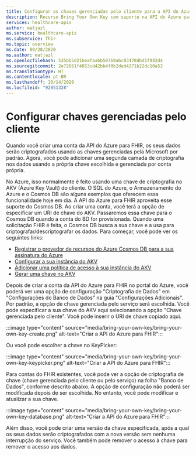 ```yaml
---
title: Configurar as chaves gerenciadas pelo cliente para a API do Azure para FHIR
description: Recurso Bring Your Own Key com suporte na API do Azure para FHIR por meio do Cosmos DB
services: healthcare-apis
author: matjazl
ms.service: healthcare-apis
ms.subservice: fhir
ms.topic: overview
ms.date: 09/28/2020
ms.author: matjazl
ms.openlocfilehash: 535bb5d21beafaabb50769a6c03478dbd1f942d4
ms.sourcegitcommit: 2e72661f4853cd42bb4f0b2ded4271b22dc10a52
ms.translationtype: HT
ms.contentlocale: pt-BR
ms.lasthandoff: 10/14/2020
ms.locfileid: "92051328"
---
```

# <a name="configure-customer-managed-keys"></a>Configurar chaves gerenciadas pelo cliente

Quando você criar uma conta da API do Azure para FHIR, os seus dados serão criptografados usando as chaves gerenciadas pela Microsoft por padrão. Agora, você pode adicionar uma segunda camada de criptografia nos dados usando a própria chave escolhida e gerenciada por conta própria.

No Azure, isso normalmente é feito usando uma chave de criptografia no AKV (Azure Key Vault) do cliente. O SQL do Azure, o Armazenamento do Azure e o Cosmos DB são alguns exemplos que oferecem essa funcionalidade hoje em dia. A API do Azure para FHIR aproveita esse suporte do Cosmos DB. Ao criar uma conta, você terá a opção de especificar um URI de chave do AKV. Passaremos essa chave para o Cosmos DB quando a conta do BD for provisionada. Quando uma solicitação FHIR é feita, o Cosmos DB busca a sua chave e a usa para criptografar/descriptografar os dados. Para começar, você pode ver os seguintes links:

- [Registrar o provedor de recursos do Azure Cosmos DB para a sua assinatura do Azure](https://docs.microsoft.com/azure/cosmos-db/how-to-setup-cmk#register-resource-provider) 
- [Configurar a sua instância do AKV](https://docs.microsoft.com/azure/cosmos-db/how-to-setup-cmk#configure-your-azure-key-vault-instance)
-  [Adicionar uma política de acesso à sua instância do AKV](https://docs.microsoft.com/azure/cosmos-db/how-to-setup-cmk#add-an-access-policy-to-your-azure-key-vault-instance)
- [Gerar uma chave no AKV](https://docs.microsoft.com/azure/cosmos-db/how-to-setup-cmk#generate-a-key-in-azure-key-vault)

Depois de criar a conta da API do Azure para FHIR no portal do Azure, você poderá ver uma opção de configuração "Criptografia de Dados" em "Configurações do Banco de Dados" na guia "Configurações Adicionais". Por padrão, a opção de chave gerenciada pelo serviço será escolhida. Você pode especificar a sua chave do AKV aqui selecionando a opção "Chave gerenciada pelo cliente". Você pode inserir o URI de chave copiado aqui.

:::image type="content" source="media/bring-your-own-key/bring-your-own-key-create.png" alt-text="Criar a API do Azure para FHIR":::

Ou você pode escolher a chave no KeyPicker:

:::image type="content" source="media/bring-your-own-key/bring-your-own-key-keypicker.png" alt-text="Criar a API do Azure para FHIR":::

Para contas do FHIR existentes, você pode ver a opção de criptografia de chave (chave gerenciada pelo cliente ou pelo serviço) na folha "Banco de Dados", conforme descrito abaixo. A opção de configuração não poderá ser modificada depois de ser escolhida. No entanto, você pode modificar e atualizar a sua chave.

:::image type="content" source="media/bring-your-own-key/bring-your-own-key-database.png" alt-text="Criar a API do Azure para FHIR":::

Além disso, você pode criar uma versão da chave especificada, após a qual os seus dados serão criptografados com a nova versão sem nenhuma interrupção do serviço. Você também pode remover o acesso à chave para remover o acesso aos dados.
